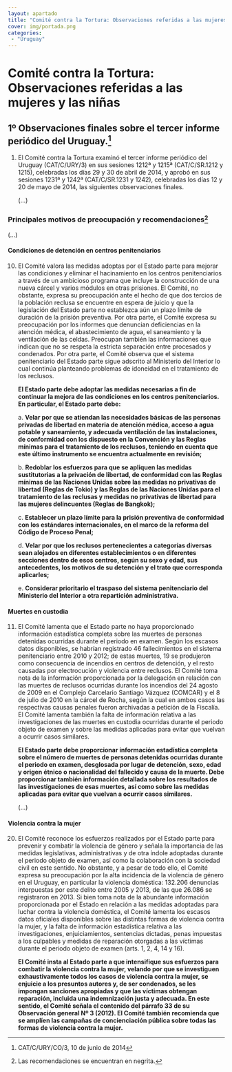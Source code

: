 ```yaml
---
layout: apartado
title: "Comité contra la Tortura: Observaciones referidas a las mujeres y las niñas"
cover: img/portada.png
categories:
 - "Uruguay"
---
```


# Comité contra la Tortura: Observaciones referidas a las mujeres y las niñas


## 1º Observaciones finales sobre el tercer informe periódico del Uruguay.[^893]

1. El Comité contra la Tortura examinó el tercer informe periódico del
   Uruguay (CAT/C/URY/3) en sus sesiones 1212ª y 1215ª (CAT/C/SR.1212 y
   1215), celebradas los días 29 y 30 de abril de 2014, y aprobó en sus
   sesiones 1231ª y 1242ª (CAT/C/SR.1231 y 1242), celebradas los días 12
   y 20 de mayo de 2014, las siguientes observaciones finales.

   (…)

### Principales motivos de preocupación y recomendaciones[^894]

(…)

#### Condiciones de detención en centros penitenciarios

10. El Comité valora las medidas adoptas por el Estado parte para
    mejorar las condiciones y eliminar el hacinamiento en los centros
    penitenciarios a través de un ambicioso programa que incluye la
    construcción de una nueva cárcel y varios módulos en otras
    prisiones. El Comité, no obstante, expresa su preocupación ante el
    hecho de que dos tercios de la población reclusa se encuentre en
    espera de juicio y que la legislación del Estado parte no establezca
    aún un plazo límite de duración de la prisión preventiva. Por otra
    parte, el Comité expresa su preocupación por los informes que
    denuncian deficiencias en la atención médica, el abastecimiento de
    agua, el saneamiento y la ventilación de las celdas. Preocupan
    también las informaciones que indican que no se respeta la estricta
    separación entre procesados y condenados. Por otra parte, el Comité
    observa que el sistema penitenciario del Estado parte sigue adscrito
    al Ministerio del Interior lo cual continúa planteando problemas de
    idoneidad en el tratamiento de los reclusos.

    **El Estado parte debe adoptar las medidas necesarias a fin de
    continuar la mejora de las condiciones en los centros
    penitenciarios. En particular, el Estado parte debe:**

    a. **Velar por que se atiendan las necesidades básicas de las
    personas privadas de libertad en materia de atención médica, acceso
    a agua potable y saneamiento, y adecuada ventilación de las
    instalaciones, de conformidad con los dispuesto en la Convención y
    las Reglas mínimas para el tratamiento de los reclusos, teniendo en
    cuenta que este último instrumento se encuentra actualmente en
    revisión;**

    b. **Redoblar los esfuerzos para que se apliquen las medidas
    sustitutorias a la privación de libertad, de conformidad con las
    Reglas mínimas de las Naciones Unidas sobre las medidas no
    privativas de libertad (Reglas de Tokio) y las Reglas de las
    Naciones Unidas para el tratamiento de las reclusas y medidas no
    privativas de libertad para las mujeres delincuentes (Reglas de
    Bangkok);**

    c. **Establecer un plazo límite para la prisión preventiva de
    conformidad con los estándares internacionales, en el marco de la
    reforma del Código de Proceso Penal;**

    d. **Velar por que los reclusos pertenecientes a categorías diversas
    sean alojados en diferentes establecimientos o en diferentes
    secciones dentro de esos centros, según su sexo y edad, sus
    antecedentes, los motivos de su detención y el trato que corresponda
    aplicarles;**

    e. **Considerar prioritario el traspaso del sistema penitenciario
    del Ministerio del Interior a otra repartición administrativa.**

#### Muertes en custodia

11. El Comité lamenta que el Estado parte no haya proporcionado
    información estadística completa sobre las muertes de personas
    detenidas ocurridas durante el periodo en examen. Según los escasos
    datos disponibles, se habrían registrado 46 fallecimientos en el
    sistema penitenciario entre 2010 y 2012; de estas muertes, 19 se
    produjeron como consecuencia de incendios en centros de detención, y
    el resto causadas por electrocución y violencia entre reclusos. El
    Comité toma nota de la información proporcionada por la delegación
    en relación con las muertes de reclusos ocurridas durante los
    incendios del 24 agosto de 2009 en el Complejo Carcelario Santiago
    Vázquez (COMCAR) y el 8 de julio de 2010 en la cárcel de Rocha,
    según la cual en ambos casos las respectivas causas penales fueron
    archivadas a petición de la Fiscalía. El Comité lamenta también la
    falta de información relativa a las investigaciones de las muertes
    en custodia ocurridas durante el periodo objeto de examen y sobre
    las medidas aplicadas para evitar que vuelvan a ocurrir casos
    similares.

    **El Estado parte debe proporcionar información estadística completa
    sobre el número de muertes de personas detenidas ocurridas durante
    el periodo en examen, desglosada por lugar de detención, sexo, edad
    y origen étnico o nacionalidad del fallecido y causa de la muerte.
    Debe proporcionar también información detallada sobre los resultados
    de las investigaciones de esas muertes, así como sobre las medidas
    aplicadas para evitar que vuelvan a ocurrir casos similares.**

    (…)

#### Violencia contra la mujer

20. El Comité reconoce los esfuerzos realizados por el Estado parte para
    prevenir y combatir la violencia de género y señala la importancia
    de las medidas legislativas, administrativas y de otra índole
    adoptadas durante el periodo objeto de examen, así como la
    colaboración con la sociedad civil en este sentido. No obstante, y a
    pesar de todo ello, el Comité expresa su preocupación por la alta
    incidencia de la violencia de género en el Uruguay, en particular la
    violencia doméstica: 132.206 denuncias interpuestas por este delito
    entre 2005 y 2013, de las que 26.086 se registraron en 2013. Si bien
    toma nota de la abundante información proporcionada por el Estado en
    relación a las medidas adoptadas para luchar contra la violencia
    doméstica, el Comité lamenta los escasos datos oficiales disponibles
    sobre las distintas formas de violencia contra la mujer, y la falta
    de información estadística relativa a las investigaciones,
    enjuiciamientos, sentencias dictadas, penas impuestas a los
    culpables y medidas de reparación otorgadas a las víctimas durante
    el periodo objeto de examen (arts. 1, 2, 4, 14 y 16).

    **El Comité insta al Estado parte a que intensifique sus esfuerzos
    para combatir la violencia contra la mujer, velando por que se
    investiguen exhaustivamente todos los casos de violencia contra la
    mujer, se enjuicie a los presuntos autores y, de ser condenados, se
    les impongan sanciones apropiadas y que las víctimas obtengan
    reparación, incluida una indemnización justa y adecuada. En este
    sentido, el Comité señala el contenido del párrafo 33 de su
    Observación general Nº 3 (2012). El Comité también recomienda que se
    amplíen las campañas de concienciación pública sobre todas las
    formas de violencia contra la mujer.**

[^893]: CAT/C/URY/CO/3, 10 de junio de 2014
[^894]: Las recomendaciones se encuentran en negrita.

